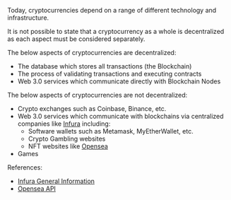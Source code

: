 Today, cryptocurrencies depend on a range of different technology and infrastructure.

It is not possible to state that a cryptocurrency as a whole is decentralized as each aspect must be considered separately.

The below aspects of cryptocurrencies are decentralized:
-   The database which stores all transactions (the Blockchain)
-   The process of validating transactions and executing contracts
-   Web 3.0 services which communicate directly with Blockchain Nodes

The below aspects of cryptocurrencies are not decentralized:
-   Crypto exchanges such as Coinbase, Binance, etc.
-   Web 3.0 services which communicate with blockchains via centralized companies like [Infura](https://infura.io/faq/general) including:
    -   Software wallets such as Metamask, MyEtherWallet, etc.
    -   Crypto Gambling websites
    -   NFT websites like [Opensea](https://docs.opensea.io/reference/getting-assets)
-   Games

References:
-   [Infura General Information](https://infura.io/faq/general)
-   [Opensea API](https://docs.opensea.io/reference/api-overview)
